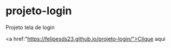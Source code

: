# projeto-login
 Projeto tela de login

<a href:"https://felipesds23.github.io/projeto-login/">Clique aqui<a>
